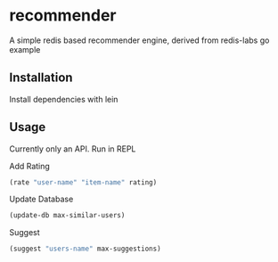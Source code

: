 # recommender

A simple redis based recommender engine, derived from redis-labs go example

## Installation

Install dependencies with lein

## Usage

Currently only an API. Run in REPL

Add Rating
```clojure
(rate "user-name" "item-name" rating)
```

Update Database
```clojure
(update-db max-similar-users)
```

Suggest
```clojure
(suggest "users-name" max-suggestions)
```



